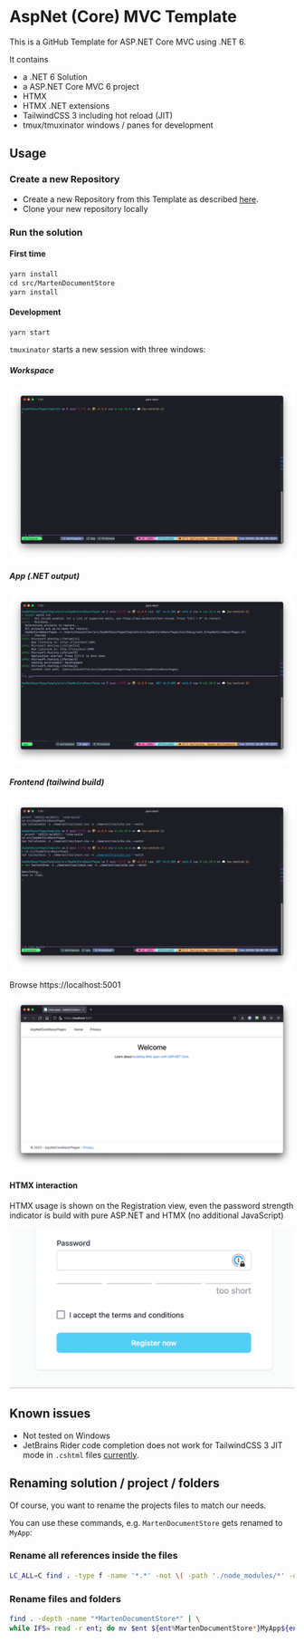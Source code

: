 # AspNet (Core)  MVC Template

This is a GitHub Template for ASP.NET Core MVC using .NET 6.

It contains

* a .NET 6 Solution
* a ASP.NET Core MVC 6 project
* HTMX
* HTMX .NET extensions
* TailwindCSS 3 including hot reload (JIT)
* tmux/tmuxinator windows / panes for development

## Usage

### Create a new Repository

* Create a new Repository from this Template as described [here](https://docs.github.com/en/repositories/creating-and-managing-repositories/creating-a-repository-from-a-template).
* Clone your new repository locally

### Run the solution

#### First time

```
yarn install
cd src/MartenDocumentStore
yarn install
```

#### Development

```
yarn start
```

`tmuxinator` starts a new session with three windows:

##### Workspace
![](assets/screenshot_iterm_workspace.png)

##### App (.NET output)
![](assets/screenshot_iterm_app.png)

##### Frontend (tailwind build)
![](assets/screenshot_item_tailwind.png)

Browse https://localhost:5001

![](assets/screenshot.png)

#### HTMX interaction

HTMX usage is shown on the Registration view, even the password strength indicator is build with pure ASP.NET and HTMX (no additional JavaScript)

![](assets/PasswordStrengthIndicator.gif)

## Known issues

* Not tested on Windows
* JetBrains Rider code completion does not work for TailwindCSS 3 JIT mode in `.cshtml` files [currently](https://youtrack.jetbrains.com/issue/RIDER-58725).

## Renaming solution / project / folders

Of course, you want to rename the projects files to match our needs.

You can use these commands, e.g. `MartenDocumentStore`  gets renamed to `MyApp`:

### Rename all references inside the files

```bash
LC_ALL=C find . -type f -name '*.*' -not \( -path './node_modules/*' -o -path './src/MartenDocumentStore/node_modules/*' -o -path './assets' \) -exec sed -i '' 's|MartenDocumentStore|MyApp|g' {} \;
```

### Rename files and folders

```bash
find . -depth -name "*MartenDocumentStore*" | \
while IFS= read -r ent; do mv $ent ${ent%MartenDocumentStore*}MyApp${ent##*MartenDocumentStore}; done

```